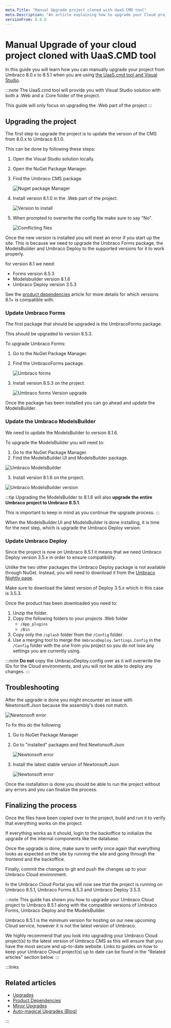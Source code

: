 ```yaml
---
meta.Title: "Manual Upgrade project cloned with UaaS.CMD tool"
meta.Description: "An article explaining how to upgrade your Cloud project if it has been cloned down with the UaaS.cmd tool"
versionFrom: 8.0.0
---
```


# Manual Upgrade of your cloud project cloned with UaaS.CMD tool

In this guide you will learn how you can manually upgrade your project from Umbraco 8.0.x to 8.5.1 when you are using [the UaaS.cmd tool and Visual Studio](../../Set-Up/Working-with-Visual-Studio).

:::note
The UaaS.cmd tool will provide you with Visual Studio solution with both a .Web and a .Core folder of the project.

This guide will only focus on upgrading the .Web part of the project
:::

## Upgrading the project

The first step to upgrade the project is to update the version of the CMS from 8.0.x to Umbraco 8.1.0.

This can be done by following these steps:

1. Open the Visual Studio solution locally.
2. Open the NuGet Package Manager.
3. Find the Umbraco CMS package.

    ![Nuget package Manager](images/Nuget_Manager.png)
    
4. Install version 8.1.0 in the .Web part of the project.

    ![Version to install](images/Instal_version.png)
    
5. When prompted to overwrite the config file make sure to say "No".

    ![Comflicting files](images/file_conflict.png)

Once the new version is installed you will meet an error if you start up the site. This is because we need to upgrade the Umbraco Forms package, the ModelsBuilder and Umbraco Deploy to the supported versions for it to work properly.

for version 8.1 we need:

- Forms version 8.5.3
- Modelsbuilder version 8.1.6
- Umbraco Deploy version 3.5.3

See the [product dependencies](../Product-Dependencies/) article for more details for which versions 8.1+ is compatible with.

### Update Umbraco Forms

The first package that should be upgraded is the UmbracoForms package.

This should be upgraded to version 8.5.3.

To upgrade Umbraco Forms:

1. Go to the NuGet Package Manager.
2. Find the UmbracoForms package.

    ![Umbraco forms](images/UmbracoForms.png)
    
3. Install version 8.5.3 on the project.

    ![Umbraco forms Version upgrade](images/forms_version.png)

Once the package has been installed you can go ahead and update the ModelsBuilder.

### Update the Umbraco ModelsBuilder

We need to update the ModelsBuilder to version 8.1.6.

To upgrade the ModelsBuilder you will need to:

1. Go to the NuGet Package Manager.
2. Find the  ModelsBuilder.UI and  ModelsBuilder package.

  ![Umbraco ModelsBuilder](images/modelsBuilder.png)
  
3. Install version 8.1.6 on the project.

  ![Umbraco ModelsBuilder version](images/modelsBuilderVersion.png)

:::tip
Upgrading the ModelsBuilder to 8.1.6 will also **upgrade the entire Umbraco project to Umbraco 8.5.1**.

This is important to keep in mind as you continue the upgrade process.
:::

When the ModelsBuilder.UI and ModelsBuilder is done installing, it is time for the next step, which is upgrade the Umbraco Deploy version.

### Update Umbraco Deploy

Since the project is now on Umbraco 8.5.1 it means that we need Umbraco Deploy version 3.5.x in order to ensure compatibility.

Unlike the two other packages the Umbraco Deploy package is not available through NuGet. Instead, you will need to download it from the [Umbraco Nightly page](http://nightly.umbraco.org/?container=umbraco-deploy-release).

Make sure to download the latest version of Deploy 3.5.x which in this case is 3.5.3.

Once the product has been downloaded you need to:

1. Unzip the folder.
2. Copy the following folders to your projects .Web folder
    - `/App_plugins`
    - `/Bin`
3. Copy only the `/splash` folder from the `/Config` folder.
4. Use a merging tool to merge the `UmbracoDeploy.Settings.Config` in the `/Config` folder with the one from you project so you do not lose any settings you are currently using.

:::note
**Do not** copy the UmbracoDeploy.config over as it will overwrite the IDs for the Cloud environments, and you will not be able to deploy any changes.
:::

## Troubleshooting

After the upgrade is done you might encounter an issue with Newtonsoft.Json because the assembly's does not match.

![Newtonsoft error](images/newtonsoft.png)

To fix this do the following

1. Go to NuGet Package Manager
2. Go to "installed" packages and find Newtonsoft.Json

    ![Newtonsoft error](images/newtonsoftJson.png)
    
3. Install the latest stable version of Newtonsoft.Json

    ![Newtonsoft error](images/newtonLatest.png)

Once the installation is done you should be able to run the project without any errors and you can finalize the process.

## Finalizing the process

Once the files have been copied over to the project, build and run it to verify that everything works on the project.

If everything works as it should, login to the backoffice to initialize the upgrade of the internal components like the database.

Once the upgrade is done, make sure to verify once again that everything looks as expected on the site by running the site and going through the frontend and the backoffice.

Finally, commit the changes to git and push the changes up to your Umbraco Cloud environment.

In the Umbraco Cloud Portal you will now see that the project is running on Umbraco 8.5.1, Umbraco Forms 8.5.3 and Umbraco Deploy 3.5.3.

:::note
This guide has shown you how to upgrade your Umbraco Cloud project to Umbraco 8.5.1 along with the compatible versions of Umbraco Forms, Umbraco Deploy and the ModelsBuilder.

Umbraco 8.5.1 is the minimum version for hosting on our new upcoming Cloud service, however it is not the latest version of Umbraco.

We highly recommend that you look into upgrading your Umbraco Cloud project(s) to the latest version of Umbraco CMS as this will ensure that you have the most secure and up-to-date website. Links to guides on how to keep your Umbraco Cloud project(s) up to date can be found in the "Related articles" section below.
:::

:::links
## Related articles

- [Upgrades](../)
- [Product Dependencies](../Product-Dependencies)
- [Minor Upgrades](../Minor-upgrades)
- [Auto-magical Upgrades (Blog)](https://umbraco.com/blog/sofie-in-the-cloud-no-6-automagical-upgrades/)

:::

